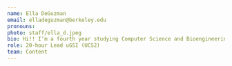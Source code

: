 ```yaml
---
name: Ella DeGuzman
email: elladeguzman@berkeley.edu
pronouns: 
photo: staff/ella_d.jpeg
bio: Hi!! I’m a fourth year studying Computer Science and Bioengineering. Outside of school, I enjoy working out, thrifting, and taking film photos!! So excited to meet you all!!
role: 20-hour Lead uGSI (UCS2)
team: Content
---
```

